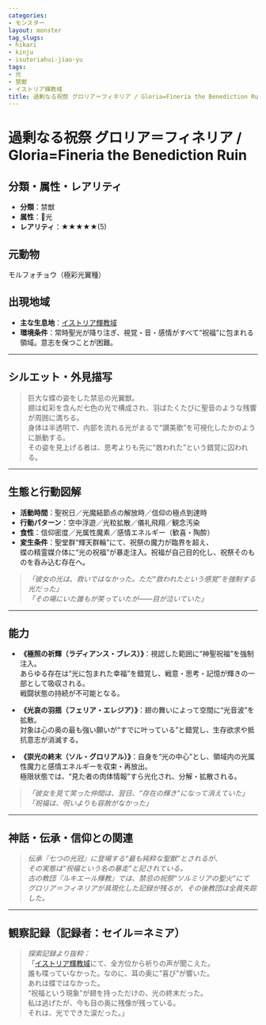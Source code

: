 ```yaml
---
categories:
- モンスター
layout: monster
tag_slugs:
- hikari
- kinju
- isutoriahui-jiao-yu
tags:
- 光
- 禁獣
- イストリア輝教域
title: 過剰なる祝祭 グロリア＝フィネリア / Gloria=Fineria the Benediction Ruin
---
```


# 過剰なる祝祭 グロリア＝フィネリア / Gloria=Fineria the Benediction Ruin

## 分類・属性・レアリティ
* **分類**：禁獣  
* **属性**：🌟光  
* **レアリティ**：★★★★★(5)

## 元動物
モルフォチョウ（極彩光翼種）

## 出現地域
* **主な生息地**：[イストリア輝教域](../place/istoria_light.md)  
* **環境条件**：常時聖光が降り注ぎ、視覚・音・感情がすべて“祝福”に包まれる領域。意志を保つことが困難。

---

## シルエット・外見描写
> 巨大な蝶の姿をした禁忌の光翼獣。  
> 翅は虹彩を含んだ七色の光で構成され、羽ばたくたびに聖音のような残響が周囲に満ちる。  
> 身体は半透明で、内部を流れる光がまるで“讃美歌”を可視化したかのように脈動する。  
> その姿を見上げる者は、思考よりも先に“救われた”という錯覚に囚われる。

---

## 生態と行動図解
* **活動時間**：聖祝日／光魔結節点の解放時／信仰の極点到達時  
* **行動パターン**：空中浮遊／光粒拡散／儀礼飛翔／観念汚染  
* **食性**：信仰密度／光属性魔素／感情エネルギー（歓喜・陶酔）  
* **変生条件**：聖堂群“輝天群輪”にて、祝祭の魔力が臨界を超え、  
蝶の精霊媒介体に“光の祝福”が暴走注入。祝福が自己目的化し、祝祭そのものを呑み込む存在へ。

> *「彼女の光は、救いではなかった。ただ“救われたという感覚”を強制する光だった」*  
> *「その場にいた誰もが笑っていたが――目が泣いていた」*

---

## 能力
* **《極照の祈輝（ラディアンス・ブレス）》**：視認した範囲に“神聖祝福”を強制注入。  
あらゆる存在は“光に包まれた幸福”を錯覚し、戦意・思考・記憶が輝きの一部として吸収される。  
戦闘状態の持続が不可能となる。

* **《光哀の羽揺（フェリア・エレジア）》**：翅の舞いによって空間に“光音波”を拡散。  
対象は心の奥の最も強い願いが“すでに叶っている”と錯覚し、生存欲求や抵抗意志が消滅する。

* **《崇光の終末（ソル・グロリアル）》**：自身を“光の中心”とし、領域内の光属性魔力と感情エネルギーを収束・再放出。  
極限状態では、“見た者の肉体情報”すら光化され、分解・拡散される。

> *「彼女を見て笑った仲間は、翌日、“存在の輝き”になって消えていた」*  
> *「祝福は、呪いよりも容赦がなかった」*

---

## 神話・伝承・信仰との関連
> *伝承『七つの光冠』に登場する“最も純粋な聖獣”とされるが、  
その実態は“祝福という名の暴走”と記されている。*  
> *古の教団『ルキエール輝教』では、禁忌の祝祭“ソルミリアの聖火”にて  
グロリア＝フィネリアが具現化した記録が残るが、その後教団は全員失踪した。*

---

## 観察記録（記録者：セイル＝ネミア）

> *探索記録より抜粋：*  
> 「[イストリア輝教域](../place/istoria_light.md)にて、全方位から祈りの声が聞こえた。  
> 誰も喋っていなかった。なのに、耳の奥に“喜び”が響いた。  
> あれは蝶ではなかった。  
> “祝福という現象”が翅を持っただけの、光の終末だった。  
> 私は逃げたが、今も目の奥に残像が残っている。  
> それは、光でできた涙だった。」